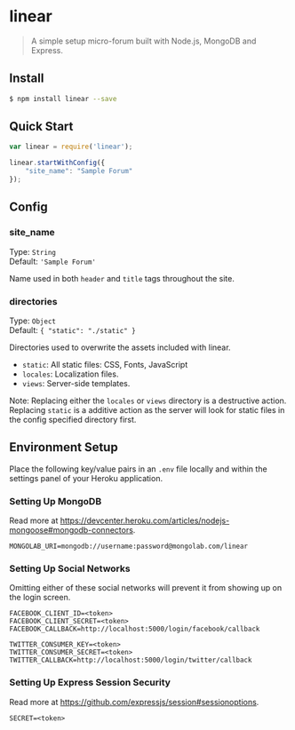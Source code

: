 # linear

> A simple setup micro-forum built with Node.js, MongoDB and Express.

## Install

```bash
$ npm install linear --save
```

## Quick Start

```javascript
var linear = require('linear');

linear.startWithConfig({
    "site_name": "Sample Forum"
});
```

## Config

### site_name

Type: `String`  
Default: `'Sample Forum'`

Name used in both `header` and `title` tags throughout the site.

### directories

Type: `Object`  
Default: `{ "static": "./static" }`

Directories used to overwrite the assets included with linear.

- `static`: All static files: CSS, Fonts, JavaScript
- `locales`: Localization files.
- `views`: Server-side templates.

Note: Replacing either the `locales` or `views` directory is a destructive action. Replacing `static` is a additive action as the server will look for static files in the config specified directory first.

## Environment Setup

Place the following key/value pairs in an `.env` file locally and within the settings panel of your Heroku application.

### Setting Up MongoDB

Read more at <https://devcenter.heroku.com/articles/nodejs-mongoose#mongodb-connectors>.

```
MONGOLAB_URI=mongodb://username:password@mongolab.com/linear
```

### Setting Up Social Networks

Omitting either of these social networks will prevent it from showing up on the login screen.

```
FACEBOOK_CLIENT_ID=<token>
FACEBOOK_CLIENT_SECRET=<token>
FACEBOOK_CALLBACK=http://localhost:5000/login/facebook/callback

TWITTER_CONSUMER_KEY=<token>
TWITTER_CONSUMER_SECRET=<token>
TWITTER_CALLBACK=http://localhost:5000/login/twitter/callback
```

### Setting Up Express Session Security

Read more at <https://github.com/expressjs/session#sessionoptions>.

```
SECRET=<token>
```
